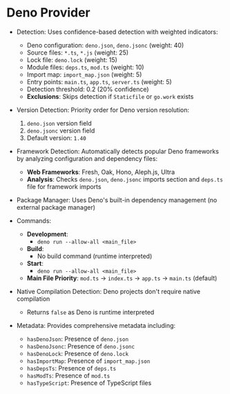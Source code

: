 # Deno Provider

- Detection: Uses confidence-based detection with weighted indicators:
  - Deno configuration: `deno.json`, `deno.jsonc` (weight: 40)
  - Source files: `*.ts`, `*.js` (weight: 25)
  - Lock file: `deno.lock` (weight: 15)
  - Module files: `deps.ts`, `mod.ts` (weight: 10)
  - Import map: `import_map.json` (weight: 5)
  - Entry points: `main.ts`, `app.ts`, `server.ts` (weight: 5)
  - Detection threshold: 0.2 (20% confidence)
  - **Exclusions**: Skips detection if `Staticfile` or `go.work` exists

- Version Detection: Priority order for Deno version resolution:
  1. `deno.json` version field
  2. `deno.jsonc` version field
  3. Default version: `1.40`

- Framework Detection: Automatically detects popular Deno frameworks by analyzing configuration and dependency files:
  - **Web Frameworks**: Fresh, Oak, Hono, Aleph.js, Ultra
  - **Analysis**: Checks `deno.json`, `deno.jsonc` imports section and `deps.ts` file for framework imports

- Package Manager: Uses Deno's built-in dependency management (no external package manager)

- Commands:
  - **Development**: 
    - `deno run --allow-all <main_file>`
  - **Build**: 
    - No build command (runtime interpreted)
  - **Start**: 
    - `deno run --allow-all <main_file>`
  - **Main File Priority**: `mod.ts` → `index.ts` → `app.ts` → `main.ts` (default)

- Native Compilation Detection: Deno projects don't require native compilation
  - Returns `false` as Deno is runtime interpreted

- Metadata: Provides comprehensive metadata including:
  - `hasDenoJson`: Presence of `deno.json`
  - `hasDenoJsonc`: Presence of `deno.jsonc`
  - `hasDenoLock`: Presence of `deno.lock`
  - `hasImportMap`: Presence of `import_map.json`
  - `hasDepsTs`: Presence of `deps.ts`
  - `hasModTs`: Presence of `mod.ts`
  - `hasTypeScript`: Presence of TypeScript files